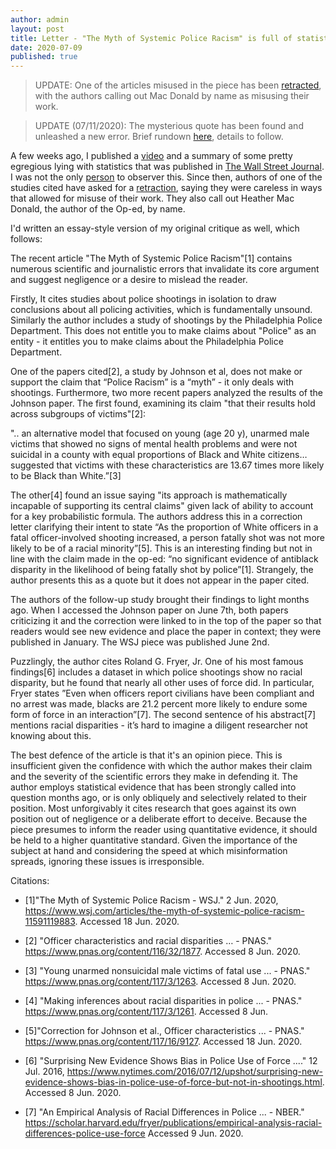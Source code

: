 ```yaml
---
author: admin
layout: post
title: Letter - "The Myth of Systemic Police Racism" is full of statistical and journalistic errors
date: 2020-07-09
published: true
---
```


>UPDATE: One of the articles misused in the piece has been [retracted](https://twitter.com/ThadryanJS/status/1280520204414603269?s=20), with the authors calling out Mac Donald by name as misusing their work.

>UPDATE (07/11/2020): The mysterious quote has been found and unleashed a new error. Brief rundown [here](https://sweeney-th.github.io/blog/2020/07/11/FactCheckHMDQuote), details to follow. 

A few weeks ago, I published a [video](https://sweeney-th.github.io/blog/2020/06/27/TheMythofSystemicPoliceRacism) and a summary of some pretty egregious lying with statistics that was published in [The Wall Street Journal](https://www.wsj.com/articles/the-myth-of-systemic-police-racism-11591119883). I was not the only [person](https://www.patheos.com/blogs/tippling/2020/06/08/the-myth-of-heather-macdonalds-the-myth-of-systematic-police-racism/) to observer this. Since then, authors of one of the studies cited have asked for a [retraction](https://retractionwatch.com/2020/07/06/authors-of-study-on-race-and-police-killings-ask-for-its-retraction-citing-continued-misuse-in-the-media/), saying they were careless in ways that allowed for misuse of their work. They also call out Heather Mac Donald, the author of the Op-ed, by name.

I'd written an essay-style version of my original critique as well, which follows:

The recent article "The Myth of Systemic Police Racism"[1] contains numerous scientific and journalistic errors that invalidate its core argument and suggest negligence or a desire to mislead the reader. 

Firstly, It cites studies about police shootings in isolation to draw conclusions about all policing activities, which is fundamentally unsound. Similarly the author includes a study of shootings by the Philadelphia Police Department. This does not entitle you to make claims about "Police" as an entity - it entitles you to make claims about the Philadelphia Police Department.

One of the papers cited[2], a study by Johnson et al, does not make or support the claim that “Police Racism” is a “myth” - it only deals with shootings. Furthermore, two more recent papers analyzed the results of the Johnson paper. The first found, examining its claim "that their results hold across subgroups of victims"[2]:

".. an alternative model that focused on young (age 20 y), unarmed male victims that showed no signs of mental health problems and were not suicidal in a county with equal proportions of Black and White citizens… suggested that victims with these characteristics are 13.67 times more likely to be Black than White.”[3]

The other[4] found an issue saying "its approach is mathematically incapable of supporting its central claims" given lack of ability to account for a key probabilistic formula. The authors address this in a correction letter clarifying their intent to state “As the proportion of White officers in a fatal officer-involved shooting increased, a person fatally shot was not more likely to be of a racial minority”[5]. This is an interesting finding but not in line with the claim made in the op-ed: “no significant evidence of antiblack disparity in the likelihood of being fatally shot by police”[1]. Strangely, the author presents this as a quote but it does not appear in the paper cited.

The authors of the follow-up study brought their findings to light months ago. When I accessed the Johnson paper on June 7th, both papers criticizing it and the correction were linked to in the top of the paper so that readers would see new evidence and place the paper in context; they were published in January. The WSJ piece was published June 2nd.

Puzzlingly, the author cites Roland G. Fryer, Jr. One of his most famous findings[6] includes a dataset in which police shootings show no racial disparity, but he found that nearly all other uses of force did. In particular, Fryer states ”Even when officers report civilians have been compliant and no arrest was made, blacks are 21.2 percent more likely to endure some form of force in an interaction”[7]. The second sentence of his abstract[7] mentions racial disparities - it’s hard to imagine a diligent researcher not knowing about this.

The best defence of the article is that it's an opinion piece. This is insufficient given the confidence with which the author makes their claim and the severity of the scientific errors they make in defending it. The author employs statistical evidence that has been strongly called into question months ago, or is only obliquely and selectively related to their position. Most unforgivably it cites research that goes against its own position out of negligence or a deliberate effort to deceive. Because the piece presumes to inform the reader using quantitative evidence, it should be held to a higher quantitative standard. Given the importance of the subject at hand and considering the speed at which misinformation spreads, ignoring these issues is irresponsible.

Citations:

- [1]"The Myth of Systemic Police Racism - WSJ." 2 Jun. 2020, https://www.wsj.com/articles/the-myth-of-systemic-police-racism-11591119883. Accessed 18 Jun. 2020.

- [2] "Officer characteristics and racial disparities … - PNAS." 
https://www.pnas.org/content/116/32/1877. Accessed 8 Jun. 2020.

- [3] "Young unarmed nonsuicidal male victims of fatal use ... - PNAS." https://www.pnas.org/content/117/3/1263. Accessed 8 Jun. 2020.

- [4] "Making inferences about racial disparities in police ... - PNAS." https://www.pnas.org/content/117/3/1261. Accessed 8 Jun. 

- [5]"Correction for Johnson et al., Officer characteristics ... - PNAS." https://www.pnas.org/content/117/16/9127. Accessed 18 Jun. 2020.

- [6] "Surprising New Evidence Shows Bias in Police Use of Force ...." 12 Jul. 2016, https://www.nytimes.com/2016/07/12/upshot/surprising-new-evidence-shows-bias-in-police-use-of-force-but-not-in-shootings.html. Accessed 8 Jun. 2020.

- [7] "An Empirical Analysis of Racial Differences in Police ... - NBER." https://scholar.harvard.edu/fryer/publications/empirical-analysis-racial-differences-police-use-force Accessed 9 Jun. 2020.

